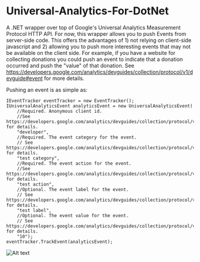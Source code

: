 Universal-Analytics-For-DotNet
==============================

A .NET wrapper over top of Google's Universal Analytics Measurement Protocol HTTP API. For now, this wrapper allows you to push Events from server-side code. This offers the advantages of 1) not relying on client-side javascript and 2) allowing you to push more interesting events that may not be available on the client side. For example, if you have a website for collecting donations you could push an event to indicate that a donation occurred and push the "value" of that donation. See https://developers.google.com/analytics/devguides/collection/protocol/v1/devguide#event for more details.

Pushing an event is as simple as:

```
IEventTracker eventTracker = new EventTracker();
IUniversalAnalyticsEvent analyticsEvent = new UniversalAnalyticsEvent(
    //Required. Anonymous client id. 
    //See https://developers.google.com/analytics/devguides/collection/protocol/v1/parameters#cid for details.
    "developer",
    //Required. The event category for the event. 
    // See https://developers.google.com/analytics/devguides/collection/protocol/v1/parameters#ec for details.
    "test category",
    //Required. The event action for the event. 
    //See https://developers.google.com/analytics/devguides/collection/protocol/v1/parameters#ea for details.
    "test action",
    //Optional. The event label for the event.
    // See https://developers.google.com/analytics/devguides/collection/protocol/v1/parameters#el for details.
    "test label",
    //Optional. The event value for the event.
    // See https://developers.google.com/analytics/devguides/collection/protocol/v1/parameters#ev for details.
    "10");
eventTracker.TrackEvent(analyticsEvent);
```

![Alt text](https://raw.githubusercontent.com/jakejgordon/Universal-Analytics-For-DotNet/master/universal_analytics_realtime_events_screenshot.jpg?raw=true "Screenshot of Real-Time Events After Pushing Data")
